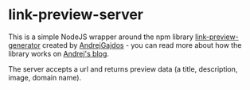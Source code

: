 # link-preview-server

This is a simple NodeJS wrapper around the npm library [link-preview-generator](https://github.com/AndrejGajdos/link-preview-generator) created by [AndrejGajdos](https://github.com/AndrejGajdos) - you can read more about how the library works on [Andrej's blog](https://andrejgajdos.com/how-to-create-a-link-preview/).

The server accepts a url and returns preview data (a title, description, image, domain name).
